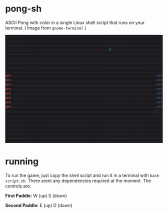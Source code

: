 # pong-sh
ASCII Pong with color in a single Linux shell script that runs on your terminal.
( Image from `gnome-terminal` )

![Screenshot](./examples/gameplay.png)
# running
To run the game, just copy the shell script and run it in a terminal with `bash script.sh`. There arent any dependencies required at the moment. The controls are:

__First Paddle:__
W (up)
S (down)

__Second Paddle:__
E (up)
D (down)
